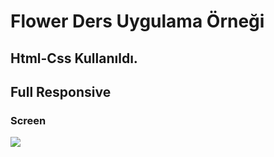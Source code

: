 # Flower Ders Uygulama Örneği

## Html-Css Kullanıldı.

## Full Responsive 

### Screen

![](screen.gif.gif)

